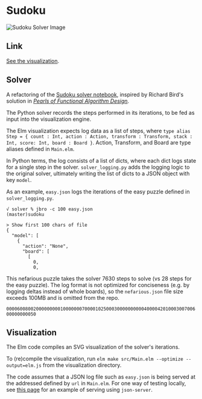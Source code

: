 
# Sudoku

![Sudoku Solver Image](https://tarokuriyama.com/projects/sudoku/images/screenshot.png)

## Link

<a href="https://tarokuriyama.com/projects/sudoku.php">See the visualization</a>.

## Solver

A refactoring of the [Sudoku solver notebook](https://github.com/tkuriyama/notebooks/blob/master/ipython/sudoku_revised.ipynb), inspired by Richard Bird's solution in [*Pearls of Functional Algorithm Design*](https://www.amazon.com/Pearls-Functional-Algorithm-Design-Richard/dp/0521513383).

The Python solver records the steps performed in its iterations, to be fed as input into the visualization engine. 

The Elm visualization expects log data as a list of steps, where `type alias Step = { count : Int, action : Action, transform : Transform, stack : Int, score: Int, board : Board }`. Action, Transform, and Board are type aliases defined in `Main.elm`. 

In Python terms, the log consists of a list of dicts, where each dict logs state for a single step in the solver. `solver_logging.py` adds the logging logic to the original solver, ultimately writing the list of dicts to a JSON object with key `model`. 

As an example, `easy.json` logs the iterations of the easy puzzle defined in `solver_logging.py`.

```
√ solver % jbro -c 100 easy.json                                                                                    (master)sudoku

> Show first 100 chars of file
{
  "model": [
    {
      "action": "None",
      "board": [
        [
          0,
          0,
```

This nefarious puzzle takes the solver 7630 steps to solve (vs 28 steps for the easy puzzle). The log format is not optimized for conciseness (e.g. by logging deltas instead of whole boards), so the `nefarious.json` file size exceeds 100MB and is omitted from the repo. 

`000060080020000000001000000070000102500030000000000400004201000300700600000000050`

## Visualization

The Elm code compiles an SVG visualization of the solver's iterations. 

To (re)compile the visualization, run `elm make src/Main.elm --optimize --output=elm.js` from the visualization directory.

The code assumes that a JSON log file such as `easy.json` is being served at the addressed defined by `url` in `Main.elm`. For one way of testing locally, see [this page](https://elmprogramming.com/decoding-json-part-1.html) for an example of serving using `json-server`.
